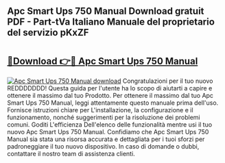 ## Apc Smart Ups 750 Manual Download gratuit PDF - Part-tVa Italiano Manuale del proprietario del servizio pKxZF

# <h2><a href="http://dfb81p.blite.top/?on=Apc+Smart+Ups+750+Manual">🔗Download 👉🔴 Apc Smart Ups 750 Manual</a></h2>

[![Apc Smart Ups 750 Manual download](https://i.imgur.com/lujVjoI.png)](http://dfb81p.blite.top/?on=Apc+Smart+Ups+750+Manual)
Congratulazioni per il tuo nuovo REDDDDDDD! Questa guida per l'utente ha lo scopo di aiutarti a capire e ottenere il massimo dal tuo Prodotto. Per ottenere il massimo dal tuo Apc Smart Ups 750 Manual, leggi attentamente questo manuale prima dell'uso. Fornisce istruzioni chiare per L'installazione, la configurazione e il funzionamento, nonché suggerimenti per la risoluzione dei problemi comuni. Goditi L'efficienza Dell'elenco delle funzionalità mentre usi il tuo nuovo Apc Smart Ups 750 Manual. Confidiamo che Apc Smart Ups 750 Manual sia stata una risorsa accurata e dettagliata per i tuoi sforzi per padroneggiare il tuo nuovo dispositivo. In caso di domande o dubbi, contattare il nostro team di assistenza clienti.
